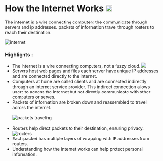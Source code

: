 # How the Internet Works <img src="https://www.logolynx.com/images/logolynx/8d/8d22fff92e7d5249d75a8f931a1618c6.png" width="20" height="20">
The internet is a wire connecting computers the communicate through servers and ip addresses. packets of information travel through routers to reach their destination.<br>

![internet](https://www.conceptdraw.com/How-To-Guide/picture/Hybrid-satellite-and-common-carrier-network-diagram.png)

### Highlights :
- The internet is a wire connecting computers, not a fuzzy cloud.
          ![](https://cdn.goconqr.com/uploads/slide_property/image/298615/desktop_90143da6-198f-4751-a76d-af94f93b48e3.gif)
- Servers host web pages and files each server have unique IP addresses and are connected directly to the internet.
- Computers at home are called clients and are connected indirectly through an internet service provider. This indirect connection allows users to access the internet but not directly communicate with other computers or serves.
- Packets of information are broken down and reassembled to travel across the internet. <br><br>
        ![packets traveling](https://www.practicalnetworking.net/wp-content/uploads/2016/01/packtrav-series-title.gif) <br><br>
- Routers help direct packets to their destination, ensuring privacy.
        ![routers](https://training.ukdw.ac.id/images/14496867675731f04a2757d.png)
- Each packet has multiple layers of wrapping with IP addresses from routers.
- Understanding how the internet works can help protect personal information.

